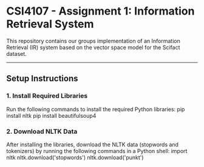 # CSI4107 - Assignment 1: Information Retrieval System

This repository contains our groups implementation of an Information Retrieval (IR) system based on the vector space model for the Scifact dataset.

---

## **Setup Instructions**

### **1. Install Required Libraries**

Run the following commands to install the required Python libraries:
pip install nltk
pip install beautifulsoup4

### **2. Download NLTK Data**
After installing the libraries, download the NLTK data (stopwords and tokenizers) by running the following commands in a Python shell:
import nltk
nltk.download('stopwords')
nltk.download('punkt')